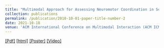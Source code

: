 ```yaml
---
title: "Multimodal Approach for Assessing Neuromotor Coordination in Schizophrenia using Convolutional Neural Networks"
collection: publications
permalink: /publication/2010-10-01-paper-title-number-2
date: 2021-10-18
venue: 'ACM International Conference on Multimodal Interaction (ACM ICMI 2021)'
---
```


[[Pdf]](https://dl.acm.org/doi/pdf/10.1145/3462244.3479967)
[[html]](https://dl.acm.org/doi/fullHtml/10.1145/3462244.3479967)
[[Poster]](http://Yashish92.github.io/files/ACM_ICMI_Yashish_poster.pdf)
[[Video]](http://Yashish92.github.io/files/sp1383_Siriwardena.mp4)

